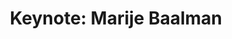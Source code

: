 ---
slug: keynote-2
type: event
event_type: Keynote
title: 'Keynote: Marije Baalman'
status: ready
venue: VOGELFREI
date_time: Thursday, April 20th, 14:00
photo_gallery: https://www.flickr.com/photos/creativecodingutrecht/albums/72177720307771820
schedule:
    -   time: t14:00
        item: $keynote-marije-baalman
---